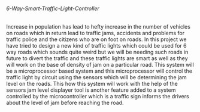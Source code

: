 ###### 6-Way-Smart-Traffic-Light-Controller

Increase in population has lead to hefty increase in the number of vehicles on roads which in return lead to traffic jams, accidents and problems for traffic police and the citizens who are on foot on roads. In this project we have tried to design a new kind of traffic lights which could be used for 6 way roads which sounds quite weird but we will be needing such roads in future to divert the traffic and these traffic lights are smart as well as they will work on the base of density of jam on a particular road. This system will be a microprocessor based system and this microprocessor will control the traffic light by circuit using the sensors which will be determining the jam level on the roads. This how this system will work with the help of the sensors jam level displayer tool is another feature added to a system controlled by the microcontroller which is a traffic sign informs the drivers about the level of jam before reaching the road.
